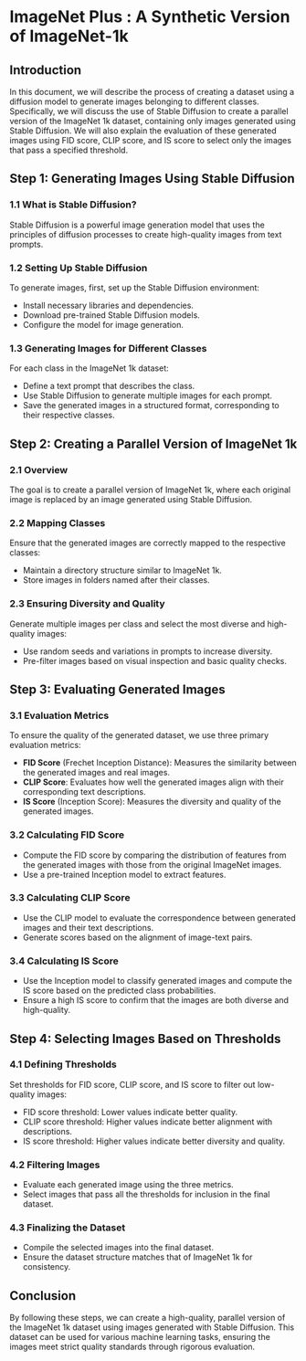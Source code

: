 # ImageNet Plus : A Synthetic Version of ImageNet-1k

## Introduction

In this document, we will describe the process of creating a dataset using a diffusion model to generate images belonging to different classes. Specifically, we will discuss the use of Stable Diffusion to create a parallel version of the ImageNet 1k dataset, containing only images generated using Stable Diffusion. We will also explain the evaluation of these generated images using FID score, CLIP score, and IS score to select only the images that pass a specified threshold.

## Step 1: Generating Images Using Stable Diffusion

### 1.1 What is Stable Diffusion?

Stable Diffusion is a powerful image generation model that uses the principles of diffusion processes to create high-quality images from text prompts.

### 1.2 Setting Up Stable Diffusion

To generate images, first, set up the Stable Diffusion environment:
- Install necessary libraries and dependencies.
- Download pre-trained Stable Diffusion models.
- Configure the model for image generation.

### 1.3 Generating Images for Different Classes

For each class in the ImageNet 1k dataset:
- Define a text prompt that describes the class.
- Use Stable Diffusion to generate multiple images for each prompt.
- Save the generated images in a structured format, corresponding to their respective classes.

## Step 2: Creating a Parallel Version of ImageNet 1k

### 2.1 Overview

The goal is to create a parallel version of ImageNet 1k, where each original image is replaced by an image generated using Stable Diffusion.

### 2.2 Mapping Classes

Ensure that the generated images are correctly mapped to the respective classes:
- Maintain a directory structure similar to ImageNet 1k.
- Store images in folders named after their classes.

### 2.3 Ensuring Diversity and Quality

Generate multiple images per class and select the most diverse and high-quality images:
- Use random seeds and variations in prompts to increase diversity.
- Pre-filter images based on visual inspection and basic quality checks.

## Step 3: Evaluating Generated Images

### 3.1 Evaluation Metrics

To ensure the quality of the generated dataset, we use three primary evaluation metrics:
- **FID Score** (Frechet Inception Distance): Measures the similarity between the generated images and real images.
- **CLIP Score**: Evaluates how well the generated images align with their corresponding text descriptions.
- **IS Score** (Inception Score): Measures the diversity and quality of the generated images.

### 3.2 Calculating FID Score

- Compute the FID score by comparing the distribution of features from the generated images with those from the original ImageNet images.
- Use a pre-trained Inception model to extract features.

### 3.3 Calculating CLIP Score

- Use the CLIP model to evaluate the correspondence between generated images and their text descriptions.
- Generate scores based on the alignment of image-text pairs.

### 3.4 Calculating IS Score

- Use the Inception model to classify generated images and compute the IS score based on the predicted class probabilities.
- Ensure a high IS score to confirm that the images are both diverse and high-quality.

## Step 4: Selecting Images Based on Thresholds

### 4.1 Defining Thresholds

Set thresholds for FID score, CLIP score, and IS score to filter out low-quality images:
- FID score threshold: Lower values indicate better quality.
- CLIP score threshold: Higher values indicate better alignment with descriptions.
- IS score threshold: Higher values indicate better diversity and quality.

### 4.2 Filtering Images

- Evaluate each generated image using the three metrics.
- Select images that pass all the thresholds for inclusion in the final dataset.

### 4.3 Finalizing the Dataset

- Compile the selected images into the final dataset.
- Ensure the dataset structure matches that of ImageNet 1k for consistency.

## Conclusion

By following these steps, we can create a high-quality, parallel version of the ImageNet 1k dataset using images generated with Stable Diffusion. This dataset can be used for various machine learning tasks, ensuring the images meet strict quality standards through rigorous evaluation.
